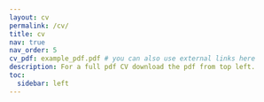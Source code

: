 ```yaml
---
layout: cv
permalink: /cv/
title: cv
nav: true
nav_order: 5
cv_pdf: example_pdf.pdf # you can also use external links here
description: For a full pdf CV download the pdf from top left.
toc:
  sidebar: left
---
```

